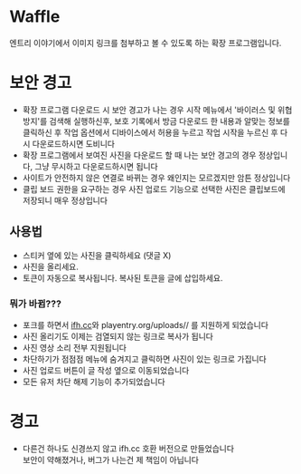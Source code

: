 # Waffle

엔트리 이야기에서 이미지 링크를 첨부하고 볼 수 있도록 하는 확장 프로그램입니다.

# 보안 경고
- 확장 프로그램 다운로드 시 보안 경고가 나는 경우
  시작 메뉴에서 '바이러스 및 위협 방지'를 검색해 실행하신후, 보호 기록에서 방금 다운로드 한 내용과 알맞는 정보를 클릭하신 후 작업 옵션에서 디바이스에서 허용을 누르고 작업 시작을 누르신 후 다시 다운로드하시면 도비니다
- 확장 프로그램에서 보여진 사진을 다운로드 할 때 나는 보안 경고의 경우
  정상입니다, 그냥 무시하고 다운로드하시면 됩니다
- 사이트가 안전하지 않은 연결로 바뀌는 경우
  왜인지는 모르겠지만 암튼 정상입니다
- 클립 보드 권한을 요구하는 경우
  사진 업로드 기능으로 선택한 사진은 클립보드에 저장되니 매우 정상입니다

## 사용법

- 스티커 옆에 있는 사진을 클릭하세요 (댓글 X)
- 사진을 올리세요.
- 토큰이 자동으로 복사됩니다. 복사된 토큰을 글에 삽입하세요.

### 뭐가 바뀜???
- 포크를 하면서 [ifh.cc](https://ifh.cc/)와 playentry.org/uploads// 를 지원하게 되었습니다
- 사진 올리기도 이제는 검열되지 않는 링크로 복사가 됩니다
- 사진 영상 소리 전부 지원됩니다
- 차단하기가 점점점 메뉴에 숨겨지고 클릭하면 사진이 있는 링크로 가집니다
- 사진 업로드 버튼이 글 작성 옆으로 이동되었습니다
- 모든 유저 차단 해제 기능이 추가되었습니다

# 경고
- 다른건 하나도 신경쓰지 않고 ifh.cc 호환 버전으로 만들었습니다  
  보안이 약해졌거나, 버그가 나는건 제 책임이 아닙니다
